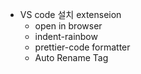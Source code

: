 * VS code 설치 extenseion
    * open in browser
    * indent-rainbow
    * prettier-code formatter
    * Auto Rename Tag